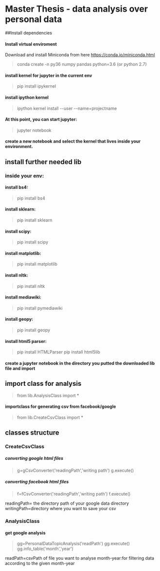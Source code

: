 # Master Thesis - data analysis over personal data

##Install dependencies

#### Install virtual enviroment
Download and install Miniconda from here https://conda.io/miniconda.html
>conda create -n py36 numpy pandas python=3.6 (or python 2.7)

#### install kernel for jupyter in the current env
>pip install ipykernel

#### install ipython kernel
>ipython kernel install --user --name=projectname

#### At this point, you can start jupyter:
>jupyter notebook

#### create a new notebook and select the kernel that lives inside your environment.

## install further needed lib

### inside your env:

#### install bs4:
>pip install bs4

#### install sklearn:
>pip install sklearn

#### install scipy:
>pip install scipy

#### install matplotlib:
>pip install matplotlib

#### install nltk:
>pip install nltk

#### install mediawiki:
>pip install pymediawiki

#### install geopy:
>pip install geopy

#### install html5 parser:
>pip install HTMLParser
>pip install html5lib

#### create a jupyter notebook in the directory you putted the downloaded lib file and import
## import class for analysis
>from lib.AnalysisClass import *

#### importclass for generating csv from facebook/google 
>from lib.CreateCsvClass import *

## classes structure

### CreateCsvClass

##### converting google html files
>g=gCsvConverter('readingPath','writing path')
>g.execute()

##### converting facebook html files
>f=fCsvConverter('readingPath','writing path')
>f.execute()

readingPath= the directory path of your google data directory
writingPath=directory where you want to save your csv

### AnalysisClass

#### get google analysis
>gg=PersonalDataTopicAnalysis('readPath')
>gg.execute()
>gg.info_table('month','year')

readPath=csvPath of file you want to analyse
month-year:for filtering data according to the given month-year










